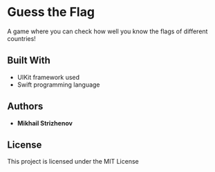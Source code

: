 # Guess the Flag

A game where you can check how well you know the flags of different countries!

## Built With

* UIKit framework used
* Swift programming language

## Authors

* **Mikhail Strizhenov**

## License

This project is licensed under the MIT License
